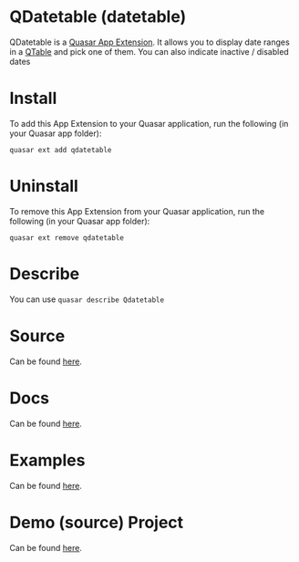 QDatetable (datetable)
===

QDatetable is a [Quasar App Extension](https://quasar.dev/app-extensions/introduction). It allows you to display date ranges in a [QTable](https://quasar.dev/vue-components/table#QTable-API) and pick one of them.
You can also indicate inactive / disabled dates

# Install

To add this App Extension to your Quasar application, run the following (in your Quasar app folder):

```
quasar ext add qdatetable
```

# Uninstall

To remove this App Extension from your Quasar application, run the following (in your Quasar app folder):

```
quasar ext remove qdatetable
```

# Describe

You can use `quasar describe Qdatetable`

# Source

Can be found [here](https://github.com/ewol123/app-extension-qdatetable/).

# Docs

Can be found [here](https://ewol123.github.io/app-extension-qdatetable/).

# Examples

Can be found [here](https://ewol123.github.io/app-extension-qdatetable/examples).

# Demo (source) Project

Can be found [here](https://github.com/ewol123/app-extension-qdatetable/tree/master/demo).
